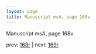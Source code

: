 ```yaml
---
layout: page
title: Manuscript msA, page 168v
---
```


Manuscript msA, page 168v

prev:  [168r](../168r) | next:  [169r](../169r)